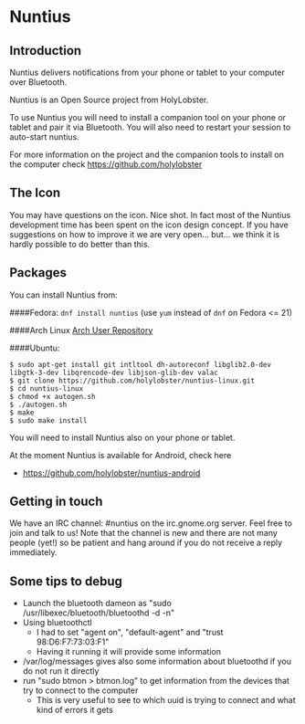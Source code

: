Nuntius
===================================

## Introduction
Nuntius delivers notifications from your phone or tablet to your computer over Bluetooth.

Nuntius is an Open Source project from HolyLobster.

To use Nuntius you will need to install a companion tool on your phone or tablet and pair it via Bluetooth.
You will also need to restart your session to auto-start nuntius.

For more information on the project and the companion tools to install on the computer check https://github.com/holylobster

## The Icon
You may have questions on the icon. Nice shot.
In fact most of the Nuntius development time has been spent on the icon design concept.
If you have suggestions on how to improve it we are very open... but... we think it is hardly possible to do better than this.

## Packages
You can install Nuntius from:

####Fedora: 
`dnf install nuntius` (use `yum` instead of `dnf` on Fedora <= 21)

####Arch Linux 
[Arch User Repository](https://aur.archlinux.org/packages/nuntius/)

####Ubuntu:

```
$ sudo apt-get install git intltool dh-autoreconf libglib2.0-dev libgtk-3-dev libqrencode-dev libjson-glib-dev valac
$ git clone https://github.com/holylobster/nuntius-linux.git
$ cd nuntius-linux
$ chmod +x autogen.sh
$ ./autogen.sh
$ make
$ sudo make install
```

You will need to install Nuntius also on your phone or tablet.

At the moment Nuntius is available for Android, check here

 * https://github.com/holylobster/nuntius-android

## Getting in touch
We have an IRC channel: #nuntius on the irc.gnome.org server.
Feel free to join and talk to us! Note that the channel is new and there are not many people (yet!) so be patient and hang around if you do not receive a reply immediately.

## Some tips to debug
 * Launch the bluetooth dameon as "sudo  /usr/libexec/bluetooth/bluetoothd -d -n"
 * Using bluetoothctl
   * I had to set "agent on", "default-agent" and "trust 98:D6:F7:73:03:F1"
   * Having it running it will provide some information
 * /var/log/messages gives also some information about bluetoothd if you do not run it directly
 * run "sudo btmon > btmon.log" to get information from the devices that try to connect to the computer
   * This is very useful to see to which uuid is trying to connect and what kind of errors it gets

